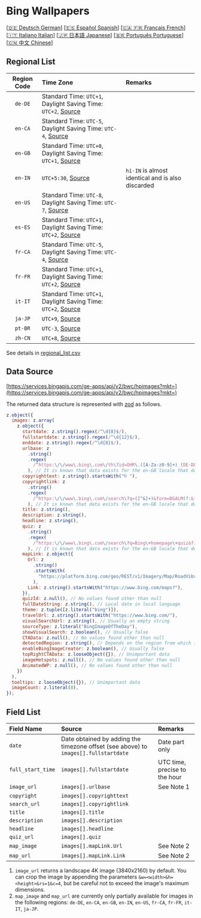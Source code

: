 # Bing Wallpapers

[[🇩🇪 Deutsch German](README_de.md)] [[🇪🇸 Español Spanish](README_es.md)] [[🇨🇦 🇫🇷 Français French](README_fr.md)] [[🇮🇹 Italiano Italian](README_it.md)] [[🇯🇵 日本語 Japanese](README_ja.md)] [[🇧🇷 Português Portuguese](README_pt.md)] [[🇨🇳 中文 Chinese](README.md)]

## Regional List

| Region Code | Time Zone                                                                                | Remarks                                           |
| :---------: | :--------------------------------------------------------------------------------------- | :------------------------------------------------ |
|   `de-DE`   | Standard Time: `UTC+1`, Daylight Saving Time: `UTC+2`, [Source](https://time.is/Germany) |                                                   |
|   `en-CA`   | Standard Time: `UTC-5`, Daylight Saving Time: `UTC-4`, [Source](https://time.is/Canada)  |                                                   |
|   `en-GB`   | Standard Time: `UTC+0`, Daylight Saving Time: `UTC+1`, [Source](https://time.is/England) |                                                   |
|   `en-IN`   | `UTC+5:30`, [Source](https://time.is/India)                                              | `hi-IN` is almost identical and is also discarded |
|   `en-US`   | Standard Time: `UTC-8`, Daylight Saving Time: `UTC-7`, [Source](https://time.is/Redmond) |                                                   |
|   `es-ES`   | Standard Time: `UTC+1`, Daylight Saving Time: `UTC+2`, [Source](https://time.is/Spain)   |                                                   |
|   `fr-CA`   | Standard Time: `UTC-5`, Daylight Saving Time: `UTC-4`, [Source](https://time.is/Canada)  |                                                   |
|   `fr-FR`   | Standard Time: `UTC+1`, Daylight Saving Time: `UTC+2`, [Source](https://time.is/France)  |                                                   |
|   `it-IT`   | Standard Time: `UTC+1`, Daylight Saving Time: `UTC+2`, [Source](https://time.is/Italy)   |                                                   |
|   `ja-JP`   | `UTC+9`, [Source](https://time.is/Japan)                                                 |                                                   |
|   `pt-BR`   | `UTC-3`, [Source](https://time.is/Brazil)                                                |                                                   |
|   `zh-CN`   | `UTC+8`, [Source](https://time.is/China)                                                 |                                                   |

See details in [regional_list.csv](regional_list.csv)

## Data Source

[https://services.bingapis.com/ge-apps/api/v2/bwc/hpimages?mkt=](https://services.bingapis.com/ge-apps/api/v2/bwc/hpimages?mkt=)

The returned data structure is represented with [zod](https://zod.dev/) as follows.

```javascript
z.object({
  images: z.array(
    z.object({
      startdate: z.string().regex(/^\d{8}$/),
      fullstartdate: z.string().regex(/^\d{12}$/),
      enddate: z.string().regex(/^\d{8}$/),
      urlbase: z
        .string()
        .regex(
          /^https:\/\/www\.bing\.com\/th\?id=OHR\.([A-Za-z0-9]+)_(DE-DE|EN-CA|EN-GB|EN-IN|EN-US|ES-ES|FR-CA|FR-FR|IT-IT|JA-JP|PT-BR|ZH-CN)(\d+)_UHD\.jpg$/
        ), // It is known that data exists for the en-GB locale that does not conform to this schema
      copyrighttext: z.string().startsWith("© "),
      copyrightlink: z
        .string()
        .regex(
          /^https:\/\/www\.bing\.com\/search\?q=([^&]+)&form=BGALM(?:&filters=HpDate:"(\d{8}_\d{4})")$/
        ), // It is known that data exists for the en-GB locale that does not conform to this schema
      title: z.string(),
      description: z.string(),
      headline: z.string(),
      quiz: z
        .string()
        .regex(
          /^https:\/\/www\.bing\.com\/search\?q=Bing\+homepage\+quiz&filters=WQOskey:"HPQuiz_(\d{8})_([^"]+)"&FORM=BGAQ$/
        ), // It is known that data exists for the en-GB locale that does not conform to this schema
      mapLink: z.object({
        Url: z
          .string()
          .startsWith(
            "https://platform.bing.com/geo/REST/v1/Imagery/Map/RoadVibrant/"
          ),
        Link: z.string().startsWith("https://www.bing.com/maps?"),
      }),
      quizId: z.null(), // No values found other than null
      fullDateString: z.string(), // Local date in local language
      theme: z.tuple([z.literal("bing")]),
      travelUrl: z.string().startsWith("https://www.bing.com/"),
      visualSearchUrl: z.string(), // Usually an empty string
      sourceType: z.literal("BingImageOfTheDay"),
      showVisualSearch: z.boolean(), // Usually false
      CTAData: z.null(), // No values found other than null
      detectedRegion: z.string(), // Depends on the region from which the request is sent
      enableBingImageCreator: z.boolean(), // Usually false
      topRightCTAData: z.looseObject({}), // Unimportant data
      imageHotspots: z.null(), // No values found other than null
      AnimatedWP: z.null(), // No values found other than null
    })
  ),
  tooltips: z.looseObject({}), // Unimportant data
  imageCount: z.literal(8),
});
```

## Field List

| Field Name        | Source                                                                              | Remarks                       |
| :---------------- | :---------------------------------------------------------------------------------- | :---------------------------- |
| `date`            | Date obtained by adding the timezone offset (see above) to `images[].fullstartdate` | Date part only                |
| `full_start_time` | `images[].fullstartdate`                                                            | UTC time, precise to the hour |
| `image_url`       | `images[].urlbase`                                                                  | See Note 1                    |
| `copyright`       | `images[].copyrighttext`                                                            |                               |
| `search_url`      | `images[].copyrightlink`                                                            |                               |
| `title`           | `images[].title`                                                                    |                               |
| `description`     | `images[].description`                                                              |                               |
| `headline`        | `images[].headline`                                                                 |                               |
| `quiz_url`        | `images[].quiz`                                                                     |                               |
| `map_image`       | `images[].mapLink.Url`                                                              | See Note 2                    |
| `map_url`         | `images[].mapLink.Link`                                                             | See Note 2                    |

1. `image_url` returns a landscape 4K image (3840x2160) by default. You can crop the image by appending the parameters `&w=<width>&h=<height>&rs=1&c=4`, but be careful not to exceed the image's maximum dimensions.
2. `map_image` and `map_url` are currently only partially available for images in the following regions: `de-DE`, `en-CA`, `en-GB`, `en-IN`, `en-US`, `fr-CA`, `fr-FR`, `it-IT`, `ja-JP`.
